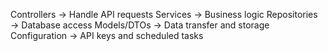 Controllers → Handle API requests
Services → Business logic
Repositories → Database access
Models/DTOs → Data transfer and storage
Configuration → API keys and scheduled tasks
